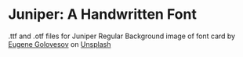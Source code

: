 # Juniper: A Handwritten Font
.ttf and .otf files for Juniper Regular
Background image of font card by [Eugene Golovesov](https://unsplash.com/@eugene_golovesov) on [Unsplash](https://unsplash.com/)
  
